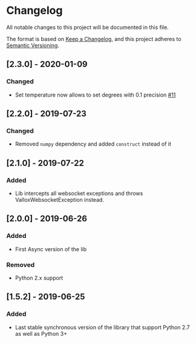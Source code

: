 # Changelog
All notable changes to this project will be documented in this file.

The format is based on [Keep a Changelog](https://keepachangelog.com/en/1.0.0/),
and this project adheres to [Semantic Versioning](https://semver.org/spec/v2.0.0.html).

## [2.3.0] - 2020-01-09
### Changed

- Set temperature now allows to set degrees with 0.1 precision [#11](https://github.com/yozik04/vallox_websocket_api/issues/11)

## [2.2.0] - 2019-07-23
### Changed

- Removed `numpy` dependency and added `construct` instead of it

## [2.1.0] - 2019-07-22
### Added

- Lib intercepts all websocket exceptions and throws ValloxWebsocketException instead.

## [2.0.0] - 2019-06-26
### Added

- First Async version of the lib

### Removed

- Python 2.x support

## [1.5.2] - 2019-06-25
### Added

- Last stable synchronous version of the library that support Python 2.7 as well as Python 3+
